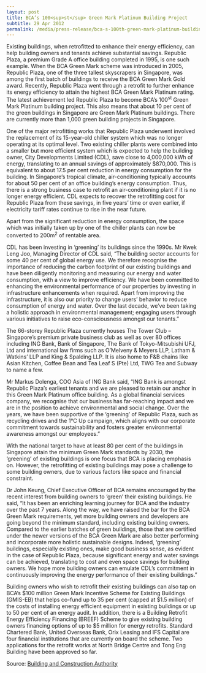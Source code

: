 ```yaml
---
layout: post
title: BCA’s 100<sup>st</sup> Green Mark Platinum Building Project
subtitle: 29 Apr 2012
permalink: /media/press-release/bca-s-100th-green-mark-platinum-building-project
---
```


Existing buildings, when retrofitted to enhance their energy efficiency, can help building owners and tenants achieve substantial savings. Republic Plaza, a premium Grade A office building completed in 1995, is one such example. When the BCA Green Mark scheme was introduced in 2005, Republic Plaza, one of the three tallest skyscrapers in Singapore, was among the first batch of buildings to receive the BCA Green Mark Gold award. Recently, Republic Plaza went through a retrofit to further enhance its energy efficiency to attain the highest BCA Green Mark Platinum rating. The latest achievement led Republic Plaza to become BCA’s 100<sup>st</sup> Green Mark Platinum building project. This also means that about 10 per cent of the green buildings in Singapore are Green Mark Platinum buildings. There are currently more than 1,000 green building projects in Singapore.

One of the major retrofitting works that Republic Plaza underwent involved the replacement of its 15-year-old chiller system which was no longer operating at its optimal level. Two existing chiller plants were combined into a smaller but more efficient system which is expected to help the building owner, City Developments Limited (CDL), save close to 4,000,000 kWh of energy, translating to an annual savings of approximately $870,000. This is equivalent to about 17.5 per cent reduction in energy consumption for the building. In Singapore’s tropical climate, air-conditioning typically accounts for about 50 per cent of an office building’s energy consumption. Thus, there is a strong business case to retrofit an air-conditioning plant if it is no longer energy efficient. CDL expects to recover the retrofitting cost for Republic Plaza from these savings, in five years’ time or even earlier, if electricity tariff rates continue to rise in the near future.

Apart from the significant reduction in energy consumption, the space which was initially taken up by one of the chiller plants can now be converted to 200m<sup>2</sup> of rentable area.

CDL has been investing in ‘greening’ its buildings since the 1990s. Mr Kwek Leng Joo, Managing Director of CDL said, “The building sector accounts for some 40 per cent of global energy use. We therefore recognise the importance of reducing the carbon footprint of our existing buildings and have been diligently monitoring and measuring our energy and water consumption, with a view to improve efficiency. We have been committed to enhancing the environmental performance of our properties by investing in infrastructure enhancements when required. Apart from improving the infrastructure, it is also our priority to change users’ behavior to reduce consumption of energy and water. Over the last decade, we’ve been taking a holistic approach in environmental management; engaging users through various initiatives to raise eco-consciousness amongst our tenants.”

The 66-storey Republic Plaza currently houses The Tower Club – Singapore’s premium private business club as well as over 80 offices including ING Bank, Bank of Singapore, The Bank of Tokyo-Mitsubishi UFJ, Ltd and international law firms such as O’Melveny & Meyers LLP, Latham & Watkins’ LLP and King & Spalding LLP. It is also home to F&B chains like Asian Kitchen, Coffee Bean and Tea Leaf S (Pte) Ltd, TWG Tea and Subway to name a few.

Mr Markus Dolenga, COO Asia of ING Bank said, “ING Bank is amongst Republic Plaza’s earliest tenants and we are pleased to retain our anchor in this Green Mark Platinum office building. As a global financial services company, we recognise that our business has far-reaching impact and we are in the position to achieve environmental and social change. Over the years, we have been supportive of the ‘greening’ of Republic Plaza, such as recycling drives and the 1°C Up campaign, which aligns with our corporate commitment towards sustainability and fosters greater environmental awareness amongst our employees.”

With the national target to have at least 80 per cent of the buildings in Singapore attain the minimum Green Mark standards by 2030, the ‘greening’ of existing buildings is one focus that BCA is placing emphasis on. However, the retrofitting of existing buildings may pose a challenge to some building owners, due to various factors like space and financial constraint.

Dr John Keung, Chief Executive Officer of BCA remains encouraged by the recent interest from building owners to ‘green’ their existing buildings. He said, “It has been an enriching learning journey for BCA and the industry over the past 7 years. Along the way, we have raised the bar for the BCA Green Mark requirements, yet more building owners and developers are going beyond the minimum standard, including existing building owners. Compared to the earlier batches of green buildings, those that are certified under the newer versions of the BCA Green Mark are also better performing and incorporate more holistic sustainable designs. Indeed, ‘greening’ buildings, especially existing ones, make good business sense, as evident in the case of Republic Plaza, because significant energy and water savings can be achieved, translating to cost and even space savings for building owners. We hope more building owners can emulate CDL’s commitment in continuously improving the energy performance of their existing buildings.”

Building owners who wish to retrofit their existing buildings can also tap on BCA’s $100 million Green Mark Incentive Scheme for Existing Buildings (GMIS-EB) that helps co-fund up to 35 per cent (capped at $1.5 million) of the costs of installing energy efficient equipment in existing buildings or up to 50 per cent of an energy audit. In addition, there is a Building Retrofit Energy Efficiency Financing (BREEF) Scheme to give existing building owners financing options of up to $5 million for energy retrofits. Standard Chartered Bank, United Overseas Bank, Orix Leasing and IFS Capital are four financial institutions that are currently on board the scheme. Two applications for the retrofit works at North Bridge Centre and Tong Eng Building have been approved so far.

Source: [<a href="https://www.bca.gov.sg/Newsroom/pr29042012_GM.html" target="_blank">Building and Construction Authority</a>](https://www.bca.gov.sg/Newsroom/pr29042012_GM.html)
